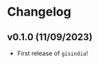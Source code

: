 # Changelog

<!--next-version-placeholder-->

## v0.1.0 (11/09/2023)

- First release of `gisindia`!